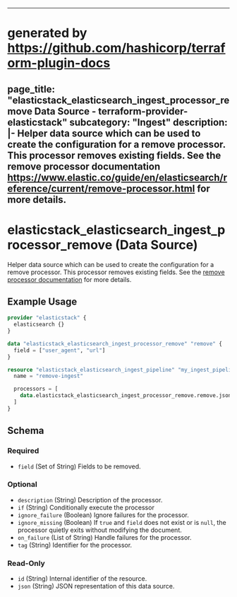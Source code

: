 
---
# generated by https://github.com/hashicorp/terraform-plugin-docs
page_title: "elasticstack_elasticsearch_ingest_processor_remove Data Source - terraform-provider-elasticstack"
subcategory: "Ingest"
description: |-
  Helper data source which can be used to create the configuration for a remove processor. This processor removes existing fields. See the remove processor documentation https://www.elastic.co/guide/en/elasticsearch/reference/current/remove-processor.html for more details.
---

# elasticstack_elasticsearch_ingest_processor_remove (Data Source)

Helper data source which can be used to create the configuration for a remove processor. This processor removes existing fields. See the [remove processor documentation](https://www.elastic.co/guide/en/elasticsearch/reference/current/remove-processor.html) for more details.

## Example Usage

```terraform
provider "elasticstack" {
  elasticsearch {}
}

data "elasticstack_elasticsearch_ingest_processor_remove" "remove" {
  field = ["user_agent", "url"]
}

resource "elasticstack_elasticsearch_ingest_pipeline" "my_ingest_pipeline" {
  name = "remove-ingest"

  processors = [
    data.elasticstack_elasticsearch_ingest_processor_remove.remove.json
  ]
}
```

<!-- schema generated by tfplugindocs -->
## Schema

### Required

- `field` (Set of String) Fields to be removed.

### Optional

- `description` (String) Description of the processor.
- `if` (String) Conditionally execute the processor
- `ignore_failure` (Boolean) Ignore failures for the processor.
- `ignore_missing` (Boolean) If `true` and `field` does not exist or is `null`, the processor quietly exits without modifying the document.
- `on_failure` (List of String) Handle failures for the processor.
- `tag` (String) Identifier for the processor.

### Read-Only

- `id` (String) Internal identifier of the resource.
- `json` (String) JSON representation of this data source.
